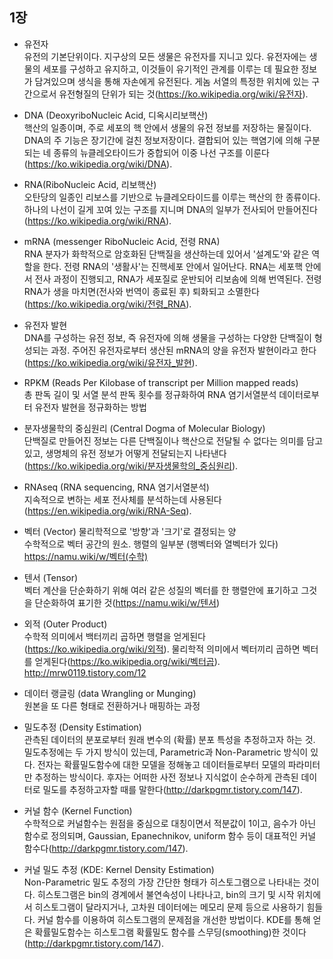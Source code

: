 ## 1장

* 유전자  
유전의 기본단위이다. 지구상의 모든 생물은 유전자를 지니고 있다. 유전자에는 생물의 세포를 구성하고 유지하고, 이것들이 유기적인 관계를 이루는 데 필요한 정보가 담겨있으며 생식을 통해 자손에게 유전된다. 게놈 서열의 특정한 위치에 있는 구간으로서 유전형질의 단위가 되는 것(https://ko.wikipedia.org/wiki/유전자).

* DNA (DeoxyriboNucleic Acid, 디옥시리보핵산)  
핵산의 일종이며, 주로 세포의 핵 안에서 생물의 유전 정보를 저장하는 물질이다. DNA의 주 기능은 장기간에 걸친 정보저장이다. 결합되어 있는 핵염기에 의해 구분되는 네 종류의 뉴클레오타이드가 중합되어 이중 나선 구조를 이룬다(https://ko.wikipedia.org/wiki/DNA).

* RNA(RiboNucleic Acid, 리보핵산)  
오탄당의 일종인 리보스를 기반으로 뉴클레오타이드를 이루는 핵산의 한 종류이다. 하나의 나선이 길게 꼬여 있는 구조를 지니며 DNA의 일부가 전사되어 만들어진다(https://ko.wikipedia.org/wiki/RNA).

* mRNA (messenger RiboNucleic Acid, 전령 RNA)  
RNA 분자가 화학적으로 암호화된 단백질을 생산하는데 있어서 '설계도'와 같은 역할을 한다. 전령 RNA의 '생활사'는 진핵세포 안에서 일어난다. RNA는 세포핵 안에서 전사 과정이 진행되고, RNA가 세포질로 운반되어 리보솜에 의해 번역된다. 전령 RNA가 생을 마치면(전사와 번역이 종료된 후) 퇴화되고 소멸한다(https://ko.wikipedia.org/wiki/전령_RNA).

* 유전자 발현  
DNA를 구성하는 유전 정보, 즉 유전자에 의해 생물을 구성하는 다양한 단백질이 형성되는 과정. 주어진 유전자로부터 생산된 mRNA의 양을 유전자 발현이라고 한다(https://ko.wikipedia.org/wiki/유전자_발현).

* RPKM (Reads Per Kilobase of transcript per Million mapped reads)  
총 판독 길이 및 서열 분석 판독 횟수를 정규화하여 RNA 염기서열분석 데이터로부터 유전자 발현을 정규화하는 방법

* 분자생물학의 중심원리 (Central Dogma of Molecular Biology)  
단백질로 만들어진 정보는 다른 단백질이나 핵산으로 전달될 수 없다는 의미를 담고 있고, 생명체의 유전 정보가 어떻게 전달되는지 나타낸다(https://ko.wikipedia.org/wiki/분자생물학의_중심원리).

* RNAseq (RNA sequencing, RNA 염기서열분석)  
지속적으로 변하는 세포 전사체를 분석하는데 사용된다(https://en.wikipedia.org/wiki/RNA-Seq).

* 벡터 (Vector)
물리학적으로 '방향'과 '크기'로 결정되는 양  
수학적으로 벡터 공간의 원소. 행렬의 일부분 (행벡터와 열벡터가 있다)  
https://namu.wiki/w/벡터(수학)  

* 텐서 (Tensor)  
벡터 계산을 단순화하기 위해 여러 같은 성질의 벡터를 한 행렬안에 표기하고 그것을 단순화하여 표기한 것(https://namu.wiki/w/텐서)

* 외적 (Outer Product)  
수학적 의미에서 백터끼리 곱하면 행렬을 얻게된다(https://ko.wikipedia.org/wiki/외적). 물리학적 의미에서 벡터끼리 곱하면 벡터를 얻게된다(https://ko.wikipedia.org/wiki/벡터곱).  
http://mrw0119.tistory.com/12  

* 데이터 랭글링 (data Wrangling or Munging)  
원본을 또 다른 형태로 전환하거나 매핑하는 과정

* 밀도추정 (Density Estimation)  
관측된 데이터의 분포로부터 원래 변수의 (확률) 분포 특성을 추정하고자 하는 것. 밀도추정에는 두 가지 방식이 있는데, Parametric과 Non-Parametric 방식이 있다. 전자는 확률밀도함수에 대한 모델을 정해놓고 데이터들로부터 모델의 파라미터만 추정하는 방식이다. 후자는 어떠한 사전 정보나 지식없이 순수하게 관측된 데이터로 밀도를 추정하고자할 때를 말한다(http://darkpgmr.tistory.com/147).  
* 커널 함수 (Kernel Function)  
수학적으로 커널함수는 원점을 중심으로 대칭이면서 적분값이 1이고, 음수가 아닌 함수로 정의되며, Gaussian, Epanechnikov, uniform 함수 등이 대표적인 커널 함수다(http://darkpgmr.tistory.com/147).  

* 커널 밀도 추정 (KDE: Kernel Density Estimation)  
Non-Parametric 밀도 추정의 가장 간단한 형태가 히스토그램으로 나타내는 것이다. 히스토그램은 bin의 경계에서 불연속성이 나타나고, bin의 크기 및 시작 위치에서 히스토그램이 달라지거나, 고차원 데이터에는 메모리 문제 등으로 사용하기 힘들다. 커널 함수를 이용하여 히스토그램의 문제점을 개선한 방법이다. KDE를 통해 얻은 확률밀도함수는 히스토그램 확률밀도 함수를 스무딩(smoothing)한 것이다(http://darkpgmr.tistory.com/147).  